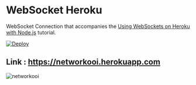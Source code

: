# WebSocket Heroku 
WebSocket Connection that accompanies the
[Using WebSockets on Heroku with Node.js](https://devcenter.heroku.com/articles/node-websockets)
tutorial.

[![Deploy](https://www.herokucdn.com/deploy/button.svg)](https://heroku.com/deploy)

## Link : https://networkooi.herokuapp.com
![networkooi](https://github.com/hanyi00i/WebSocket/blob/main/networkooi.png)
